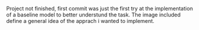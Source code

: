 Project not finished, first commit was just the first try at the implementation of a baseline model to better understund the task.
The image included define a general idea of the apprach i wanted to implement.
